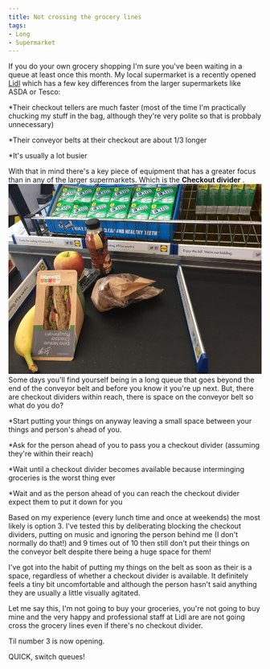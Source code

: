 ```yaml
---
title: Not crossing the grocery lines
tags:
- Long
- Supermarket
---
```


If you do your own grocery shopping I'm sure you've been waiting in a queue at least once this month. My local supermarket is a recently opened 
[Lidl](http://www.lidl.co.uk/en/index.htm) which has a few key differences from the larger supermarkets like ASDA or Tesco:

*Their checkout tellers are much faster (most of the time I'm practically chucking my stuff in the bag, although they're very polite so that is probbaly unnecessary)


*Their conveyor belts at their checkout are about 1/3 longer


*It's usually a lot busier

With that in mind there's a key piece of equipment that has a greater focus than in any of the larger supermarkets. Which is the 
**Checkout divider**
. 
![](/images/static_52001c0be4b09bc7c9f838c9_52224ed3e4b0ba9919a3e0e1_551eeae6e4b0adb698662744_1428089583169__img.jpg) 
Some days you'll find yourself being in a long queue that goes beyond the end of the conveyor belt and before you know it you're up next. But, there are checkout dividers within reach, there is space on the conveyor belt so what do you do?

*Start putting your things on anyway leaving a small space between your things and person's ahead of you.
 
*Ask for the person ahead of you to pass you a checkout divider (assuming they're within their reach)
 
*Wait until a checkout divider becomes available because interminging groceries is the worst thing ever
 
*Wait and as the person ahead of you 
can reach the checkout divider expect them to put it down for you

Based on my experience (every lunch time and once at weekends) the most likely is option 3. I've tested this by deliberating blocking the checkout dividers, putting on music and ignoring the person behind me (I don't normally do that!) and 9 times out of 10 then still don't put their things on the conveyor belt despite there being a huge space for them!

I've got into the habit of putting my things on the belt as soon as their is a space, regardless of whether a checkout divider is available. It definitely feels a tiny bit uncomfortable and although the person hasn't said anything they are usually a little visually agitated.

Let me say this, I'm not going to buy your groceries, you're not going to buy mine and the very happy and professional staff at Lidl are are not going cross the grocery lines 
even if there's no checkout divider.

Til number 3 is now opening.

QUICK, switch queues!
